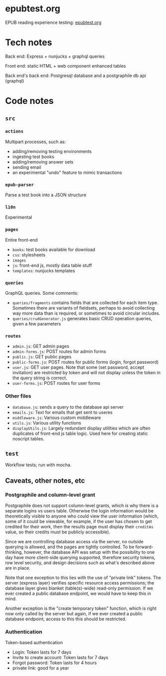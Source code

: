 # epubtest.org

EPUB reading experience testing: [epubtest.org](https://epubtest.org)

# Tech notes

Back end: Express + nunjucks + graphql queries

Front end: static HTML + web component enhanced tables

Back end's back end: Postgresql database and a postgraphile db api (graphql)

# Code notes

## `src`

### `actions`

Multipart processes, such as:

* adding/removing testing environments
* ingesting test books
* adding/removing answer sets
* sending email
* an experimental "undo" feature to mimic transactions

### `epub-parser`

Parse a test book into a JSON structure

### `l10n`

Experimental

### `pages`

Entire front-end

* `books`: test books available for download
* `css`: stylesheets
* `images`
* `js`: front-end js, mostly data table stuff
* `templates`: nunjucks templates

### `queries`

GraphQL queries. Some comments:

* `queries/fragments` contains fields that are collected for each item type. Sometimes there are variants of fieldsets, perhaps to avoid collecting way more data than is required, or sometimes to avoid circular includes.
* `queries/crudGenerator.js` generates basic CRUD operation queries, given a few parameters

### `routes`

* `admin.js`: GET admin pages
* `admin-forms.js`: POST routes for admin forms
* `public.js`: GET public pages
* `public-forms.js`: POST routes for public forms (login, forgot password)
* `user.js`: GET user pages. Note that some (set password, accept invitation) are restricted by token and will not display unless the token in the query string is correct.
* `user-forms.js`: POST routes for user forms

### Other files

* `database.js`: sends a query to the database api server
* `emails.js`: Text for emails that get sent to useres
* `middleware.js`: Various custom middleware
* `utils.js`: Various utility functions
* `displayUtils.js`: Largely redundant display utilities which are often duplicates of front-end js table logic. Used here for creating static noscript tables.

## `test`

Workflow tests; run with mocha.

## Caveats, other notes, etc

### Postgraphile and column-level grant

Postgraphile does not support column-level grants, which is why there is a separate logins vs users table. Otherwise the login information would be theoretically visible to anyone who could view the user information (which, some of it could be viewable, for example, if the user has chosen to get credited for their work, then the results page must display their `creditAs` value, so their credits must be publicly accessible).

Since we are controlling database access via the server, no outside querying is allowed, and the pages are tightly controlled. To be forward-thinking, however, the database API was setup with the possibility to one day have more client-side querying supported, therefore security tokens, row level security, and design decisions such as what's described above are in place.

Note that one exception to this lies with the use of "private link" tokens. The server (express layer) verifies specific resource access permissions; the database layer gives blanket (table(s)-wide) read-only permission. If we ever created a public database endpoint, we would have to keep this in mind. 

Another exception is the "create temporary token" function, which is right now only called by the server but again, if we ever created a public database endpoint, access to this this should be restricted.

### Authentication

Token-based authentication

* Login: Token lasts for 7 days
* Invite to create account: Token lasts for 7 days
* Forgot password: Token lasts for 4 hours
* private link: good for a year

